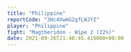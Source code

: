 ```yaml
---
title: "Philippine"
reportCode: "3Hc4XwmG2gfLWJYZ"
player: "Philippine"
fight: "Magtheridon - Wipe 2 (22%)"
date: 2021-09-26T21:48:45.419000+00:00
---
```

